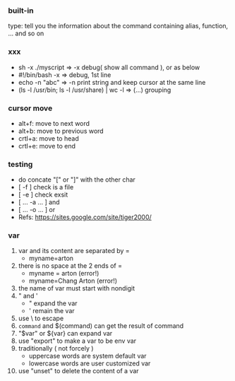 ### built-in
type: tell you the information about the command containing alias, function, ... and so on

### xxx
*  sh -x ./myscript => -x debug( show all command ), or as below
*  #!/bin/bash -x => debug, 1st line
*  echo -n "abc" => -n print string and keep cursor at the same line
*  (ls -l /usr/bin; ls -l /usr/share) | wc -l => (...) grouping

### cursor move
*  alt+f: move to next word
*  alt+b: move to previous word
*  crtl+a: move to head
*  crtl+e: move to end

### testing
*  do concate "[" or "]" with the other char
*  [ -f ] check is a file
*  [ -e ] check exsit
*  [ ... -a ... ] and
*  [ ... -o ... ] or
*  Refs: <https://sites.google.com/site/tiger2000/>

### var
1. var and its content are separated by =
   *  myname=arton
2. there is no space at the 2 ends of =
   *  myname = arton (error!)
   *  myname=Chang Arton (error!)
3. the name of var must start with nondigit
4. " and '
   *  " expand the var
   *  ' remain the var
5. use \ to escape
6. `command` and $(command) can get the result of command
7. "$var" or ${var} can expand var
8. use "export" to make a var to be env var
9. traditionally ( not forcely )
   *  uppercase words are system default var
   *  lowercase words are user customized var
10. use "unset" to delete the content of a var
